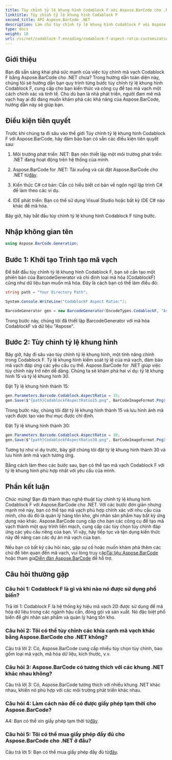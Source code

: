 ```yaml
---
title: Tùy chỉnh tỷ lệ khung hình Codablock F với Aspose.BarCode cho .NET
linktitle: Tùy chỉnh tỷ lệ khung hình Codablock F
second_title: API Aspose.BarCode .NET
description: Làm chủ tùy chỉnh tỷ lệ khung hình Codablock F với Aspose.BarCode cho .NET. Tạo mã vạch chính xác phù hợp với nhu cầu của bạn một cách dễ dàng.
type: docs
weight: 10
url: /vi/net/codablock-f-encoding/codablock-f-aspect-ratio-customization/
---
```

## Giới thiệu

Bạn đã sẵn sàng khai phá sức mạnh của việc tùy chỉnh mã vạch Codablock F bằng Aspose.BarCode cho .NET chưa? Trong hướng dẫn toàn diện này, chúng tôi sẽ hướng dẫn bạn quy trình từng bước tùy chỉnh tỷ lệ khung hình Codablock F, cung cấp cho bạn kiến thức và công cụ để tạo mã vạch một cách chính xác và tinh tế. Cho dù bạn là nhà phát triển, người đam mê mã vạch hay ai đó đang muốn khám phá các khả năng của Aspose.BarCode, hướng dẫn này sẽ giúp bạn.

## Điều kiện tiên quyết

Trước khi chúng ta đi sâu vào thế giới Tùy chỉnh tỷ lệ khung hình Codablock F với Aspose.BarCode, hãy đảm bảo bạn có sẵn các điều kiện tiên quyết sau:

1. Môi trường phát triển .NET: Bạn nên thiết lập một môi trường phát triển .NET đang hoạt động trên hệ thống của mình.

2.  Aspose.BarCode for .NET: Tải xuống và cài đặt Aspose.BarCode cho .NET từ[đây](https://releases.aspose.com/barcode/net/).

3. Kiến thức C# cơ bản: Cần có hiểu biết cơ bản về ngôn ngữ lập trình C# để làm theo các ví dụ.

4. IDE phát triển: Bạn có thể sử dụng Visual Studio hoặc bất kỳ IDE C# nào khác để mã hóa.

Bây giờ, hãy bắt đầu tùy chỉnh tỷ lệ khung hình Codablock F từng bước.

## Nhập không gian tên

```csharp
using Aspose.BarCode.Generation;
```

## Bước 1: Khởi tạo Trình tạo mã vạch

Để bắt đầu tùy chỉnh tỷ lệ khung hình Codablock F, bạn sẽ cần tạo một phiên bản của BarcodeGenerator và chỉ định loại mã hóa (CodablockF) cũng như dữ liệu bạn muốn mã hóa. Đây là cách bạn có thể làm điều đó:

```csharp
string path = "Your Directory Path";

System.Console.WriteLine("CodablockF Aspect Ratio:");

BarcodeGenerator gen = new BarcodeGenerator(EncodeTypes.CodablockF, "Aspose");
```

Trong bước này, chúng tôi đã thiết lập BarcodeGenerator với mã hóa CodablockF và dữ liệu "Aspose".

## Bước 2: Tùy chỉnh tỷ lệ khung hình

Bây giờ, hãy đi sâu vào tùy chỉnh tỷ lệ khung hình, một tính năng chính trong Codablock F. Tỷ lệ khung hình kiểm soát tỷ lệ của mã vạch, đảm bảo mã vạch đáp ứng các yêu cầu cụ thể. Aspose.BarCode for .NET giúp việc tùy chỉnh này trở nên dễ dàng. Chúng ta sẽ khám phá hai ví dụ: tỷ lệ khung hình 15 và tỷ lệ khung hình 30.

Đặt Tỷ lệ khung hình thành 15:

```csharp
gen.Parameters.Barcode.Codablock.AspectRatio = 15;
gen.Save($"{path}CodablockFAspectRatio15.png", BarCodeImageFormat.Png);
```

Trong bước này, chúng tôi đặt tỷ lệ khung hình thành 15 và lưu hình ảnh mã vạch được tạo vào thư mục được chỉ định.

Đặt Tỷ lệ khung hình thành 30:

```csharp
gen.Parameters.Barcode.Codablock.AspectRatio = 30;
gen.Save($"{path}CodablockFAspectRatio30.png", BarCodeImageFormat.Png);
```

Tương tự như ví dụ trước, bây giờ chúng tôi đặt tỷ lệ khung hình thành 30 và lưu hình ảnh mã vạch tương ứng.

Bằng cách làm theo các bước sau, bạn có thể tạo mã vạch Codablock F với tỷ lệ khung hình phù hợp nhất với yêu cầu của mình.

## Phần kết luận

Chúc mừng! Bạn đã thành thạo nghệ thuật tùy chỉnh tỷ lệ khung hình Codablock F với Aspose.BarCode cho .NET. Với các bước đơn giản nhưng mạnh mẽ này, bạn có thể tạo mã vạch phù hợp chính xác với nhu cầu của mình, cho dù đó là quản lý hàng tồn kho, ghi nhãn sản phẩm hay bất kỳ ứng dụng nào khác. Aspose.BarCode cung cấp cho bạn các công cụ để tạo mã vạch thành một quy trình liền mạch, cung cấp các tùy chọn tùy chỉnh đáp ứng các yêu cầu riêng của bạn. Vì vậy, hãy tiếp tục và tận dụng kiến thức này để nâng cao các dự án mã vạch của bạn.

 Nếu bạn có bất kỳ câu hỏi nào, gặp sự cố hoặc muốn khám phá thêm các chủ đề liên quan đến mã vạch, vui lòng truy cập[Tài liệu Aspose.BarCode](https://reference.aspose.com/barcode/net/) hoặc tham gia[Diễn đàn Aspose.BarCode](https://forum.aspose.com/c/barcode/13) để hỗ trợ.

## Câu hỏi thường gặp

### Câu hỏi 1: Codablock F là gì và khi nào nó được sử dụng phổ biến?

Trả lời 1: Codablock F là hệ thống ký hiệu mã vạch 2D được sử dụng để mã hóa dữ liệu trong các ngành hậu cần, đóng gói và sản xuất. Nó đặc biệt phổ biến để ghi nhãn sản phẩm và quản lý hàng tồn kho.

### Câu hỏi 2: Tôi có thể tùy chỉnh các khía cạnh mã vạch khác bằng Aspose.BarCode cho .NET không?

Câu trả lời 2: Có, Aspose.BarCode cung cấp nhiều tùy chọn tùy chỉnh, bao gồm loại mã vạch, mã hóa dữ liệu, kích thước, v.v.

### Câu hỏi 3: Aspose.BarCode có tương thích với các khung .NET khác nhau không?

Câu trả lời 3: Có, Aspose.BarCode tương thích với nhiều khung .NET khác nhau, khiến nó phù hợp với các môi trường phát triển khác nhau.

### Câu hỏi 4: Làm cách nào để có được giấy phép tạm thời cho Aspose.BarCode?

 A4: Bạn có thể xin giấy phép tạm thời từ[đây](https://purchase.aspose.com/temporary-license/).

### Câu hỏi 5: Tôi có thể mua giấy phép đầy đủ cho Aspose.BarCode cho .NET ở đâu?

 Câu trả lời 5: Bạn có thể mua giấy phép đầy đủ từ[đây](https://purchase.aspose.com/buy).